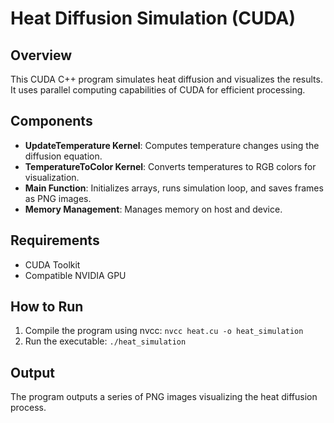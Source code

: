 # Heat Diffusion Simulation (CUDA)

## Overview
This CUDA C++ program simulates heat diffusion and visualizes the results. It uses parallel computing capabilities of CUDA for efficient processing.

## Components
- **UpdateTemperature Kernel**: Computes temperature changes using the diffusion equation.
- **TemperatureToColor Kernel**: Converts temperatures to RGB colors for visualization.
- **Main Function**: Initializes arrays, runs simulation loop, and saves frames as PNG images.
- **Memory Management**: Manages memory on host and device.

## Requirements
- CUDA Toolkit
- Compatible NVIDIA GPU

## How to Run
1. Compile the program using nvcc:
`nvcc heat.cu -o heat_simulation`
2. Run the executable:
`./heat_simulation`

## Output
The program outputs a series of PNG images visualizing the heat diffusion process.
